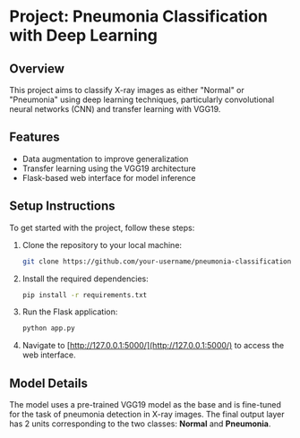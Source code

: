 # Project: Pneumonia Classification with Deep Learning

## Overview

This project aims to classify X-ray images as either "Normal" or "Pneumonia" using deep learning techniques, particularly convolutional neural networks (CNN) and transfer learning with VGG19.

## Features
- Data augmentation to improve generalization
- Transfer learning using the VGG19 architecture
- Flask-based web interface for model inference


## Setup Instructions

To get started with the project, follow these steps:

1. Clone the repository to your local machine:
    ```bash
    git clone https://github.com/your-username/pneumonia-classification.git
    ```

2. Install the required dependencies:
    ```bash
    pip install -r requirements.txt
    ```

3. Run the Flask application:
    ```bash
    python app.py
    ```

4. Navigate to [http://127.0.0.1:5000/](http://127.0.0.1:5000/) to access the web interface.

## Model Details

The model uses a pre-trained VGG19 model as the base and is fine-tuned for the task of pneumonia detection in X-ray images. The final output layer has 2 units corresponding to the two classes: **Normal** and **Pneumonia**.




